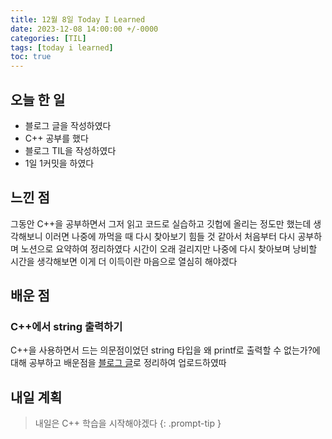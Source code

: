 ```yaml
---
title: 12월 8일 Today I Learned
date: 2023-12-08 14:00:00 +/-0000
categories: [TIL]
tags: [today i learned]
toc: true
---
```


## 오늘 한 일

* 블로그 글을 작성하였다
* C++ 공부를 했다
* 블로그 TIL을 작성하였다
* 1일 1커밋을 하였다

## 느낀 점

그동안 C++을 공부하면서 그저 읽고 코드로 실습하고 깃헙에 올리는 정도만 했는데 생각해보니 이러면 나중에 까먹을 때 다시 찾아보기 힘들 것 같아서 처음부터 다시 공부하며 노션으로 요약하여 정리하였다 시간이 오래 걸리지만 나중에 다시 찾아보며 낭비할 시간을 생각해보면 이게 더 이득이란 마음으로 열심히 해야겠다

## 배운 점

### C++에서 string 출력하기

C++을 사용하면서 드는 의문점이었던 string 타입을 왜 printf로 출력할 수 없는가?에 대해 공부하고 배운점을 [블로그 글](https://jangwoojun.github.io/posts/C++%EC%97%90%EC%84%9C-string-%EC%B6%9C%EB%A0%A5%ED%95%98%EA%B8%B0/)로 정리하여 업로드하였따

## 내일 계획

> 내일은 C++ 학습을 시작해야겠다
{: .prompt-tip }

